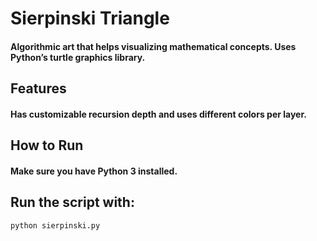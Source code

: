 # Sierpinski Triangle
#### Algorithmic art that helps visualizing mathematical concepts. Uses Python’s turtle graphics library.
## Features
#### Has customizable recursion depth and uses different colors per layer.
## How to Run
#### Make sure you have Python 3 installed.
## Run the script with: 
    python sierpinski.py
